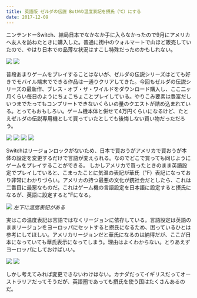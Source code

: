 ```yaml
---
title: 英語版 ゼルダの伝説 BotWの温度表記を摂氏（℃）にする
date: 2017-12-09
---
```


ニンテンドーSwitch、結局日本でなかなか手に入らなかったので9月にアメリカへ友人を訪ねたときに購入した。普通に街中のウォルマートで山ほど販売していたので、やはり日本での品薄な状況はすこし特殊だったのかもしれない。

![](https://photos.xar.sh/25057277728_6a6a740ece_b.jpg)
![](https://photos.xar.sh/25057277798_d4b0cc8761_b.jpg)

普段あまりゲームをプレイすることはないが、ゼルダの伝説シリーズはとても好きでモバイル端末でできる作品は一通りクリアしてきた。今回もゼルダの伝説シリーズの最新作、ブレス・オブ・ザ・ワイルドをダウンロード購入し、ここ二ヶ月くらい毎日のようにちょこちょことプレイしている。やりこみ要素は豊富だしいつまでたってもコンプリートできないくらいの量のクエストが詰め込まれている。とってもおもしろい。ゲーム機本体と併せて4万円くらいになるけど、たとえゼルダの伝説専用機として買っていたとしても後悔しない買い物だっただろう。

![](https://photos.xar.sh/24064529127_fbcd180213_b.jpg)
![](https://photos.xar.sh/25057266448_8bac6b451c_b.jpg)
![](https://photos.xar.sh/38893460522_29f47bff14_b.jpg)
![](https://photos.xar.sh/25057270688_e2982c52f7_b.jpg)

Switchはリージョンロックがないため、日本で買おうがアメリカで買おうが本体の設定を変更するだけで言語が変えられる。なのでどこで買っても同じようにゲームをプレイすることができる。 
しかしアメリカで買ったときのまま英語設定でプレイしていると、こまったことに気温の表記が華氏（℉）表記になっており非常にわかりづらい。アメリカの持つ最悪の文化が銃社会だとしたら、これは二番目に最悪なものだ。これはゲーム機の言語設定を日本語に設定すると摂氏になるが、英語に設定すると℉になる。

![](https://photos.xar.sh/25057271118_ed854425a0_b.jpg)
*左下に温度表記がある*

実はこの温度表記は言語ではなくリージョンに依存している。言語設定は英語のままリージョンをヨーロッパにセットすると摂氏になるため、困っているひとは参考にしてほしい。アメリカリージョンだと華氏になるのは納得だが、ここが日本になっていても華氏表示になってしまう。理由はよくわからない。とりあえずヨーロッパにしておけばいい。

![](https://photos.xar.sh/24064528607_1c2a565580_b.jpg)
![](https://photos.xar.sh/25057271028_620d47102d_b.jpg)

しかし考えてみれば変更できないわけはない。カナダだってイギリスだってオーストラリアだってそうだが、英語圏であっても摂氏を使う国はたくさんあるのだ。

